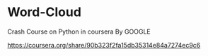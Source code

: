 # Word-Cloud 

Crash Course on Python in coursera By GOOGLE

https://coursera.org/share/90b323f2fa15db35314e84a7274ec9c6
